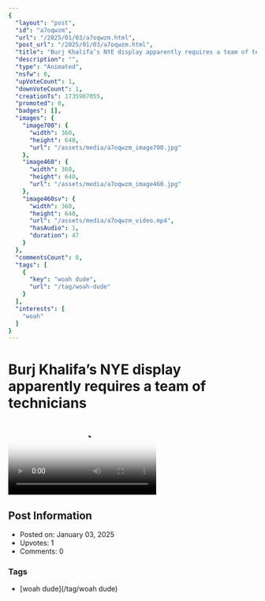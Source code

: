 ```yaml
---
{
  "layout": "post",
  "id": "a7oqwzm",
  "url": "/2025/01/03/a7oqwzm.html",
  "post_url": "/2025/01/03/a7oqwzm.html",
  "title": "Burj Khalifa’s NYE display apparently requires a team of technicians",
  "description": "",
  "type": "Animated",
  "nsfw": 0,
  "upVoteCount": 1,
  "downVoteCount": 1,
  "creationTs": 1735907055,
  "promoted": 0,
  "badges": [],
  "images": {
    "image700": {
      "width": 360,
      "height": 640,
      "url": "/assets/media/a7oqwzm_image700.jpg"
    },
    "image460": {
      "width": 360,
      "height": 640,
      "url": "/assets/media/a7oqwzm_image460.jpg"
    },
    "image460sv": {
      "width": 360,
      "height": 640,
      "url": "/assets/media/a7oqwzm_video.mp4",
      "hasAudio": 1,
      "duration": 47
    }
  },
  "commentsCount": 0,
  "tags": [
    {
      "key": "woah dude",
      "url": "/tag/woah-dude"
    }
  ],
  "interests": [
    "woah"
  ]
}
---
```


# Burj Khalifa’s NYE display apparently requires a team of technicians

<video controls playsinline loop poster="/assets/media/a7oqwzm_image460.jpg">
  <source src="/assets/media/a7oqwzm_video.mp4" type="video/mp4">
  Your browser does not support the video tag.
</video>

## Post Information

- Posted on: January 03, 2025
- Upvotes: 1
- Comments: 0

### Tags

- [woah dude](/tag/woah dude)
